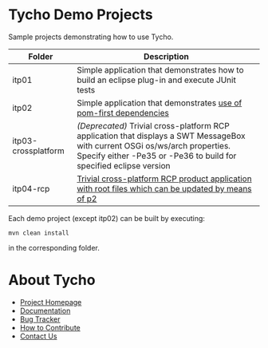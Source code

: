Tycho Demo Projects
===================

Sample projects demonstrating how to use Tycho.

| Folder                | Description           |
| --------------------- | --------------------- |
| itp01                 | Simple application that demonstrates how to build an eclipse plug-in and execute JUnit tests |
| itp02                 | Simple application that demonstrates [use of pom-first dependencies](https://wiki.eclipse.org/Tycho/How_Tos/Dependency_on_pom-first_artifacts) |
| itp03-crossplatform   | _(Deprecated)_ Trivial cross-platform RCP application that displays a SWT MessageBox with current OSGi os/ws/arch properties. Specify either -Pe35 or -Pe36 to build for specified eclipse version |
| itp04-rcp             | [Trivial cross-platform RCP product application with root files which can be updated by means of p2](https://wiki.eclipse.org/Tycho/Demo_Projects/RCP_Application)  |

Each demo project (except itp02) can be built by executing:

    mvn clean install

in the corresponding folder.

About Tycho
===========

  * [Project Homepage](http://www.eclipse.org/tycho/)
  * [Documentation](http://eclipse.org/tycho/documentation.php)
  * [Bug Tracker](https://bugs.eclipse.org/bugs/buglist.cgi?product=Tycho)
  * [How to Contribute](http://wiki.eclipse.org/Tycho/Contributor_Guide)
  * [Contact Us](https://dev.eclipse.org/mailman/listinfo/tycho-user)

